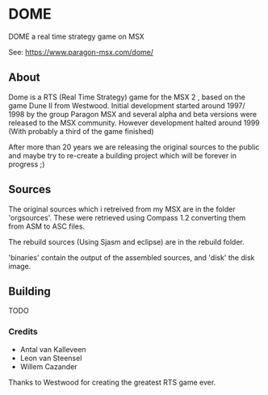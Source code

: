 # DOME
DOME a real time strategy game on MSX 

See: https://www.paragon-msx.com/dome/

## About ##

Dome is a RTS (Real Time Strategy) game for the MSX 2 , based on the game Dune II from Westwood.
Initial development started around 1997/ 1998 by the group Paragon MSX and several alpha and beta versions were released to the MSX community. However development halted around 1999 (With probably a third of the game finished)

After more than 20 years we are releasing the original sources to the public and maybe try to re-create a building project which will be forever in progress ;)

## Sources ##

The original sources which i retreived from my MSX are in the folder 'orgsources'. These were retrieved using Compass 1.2 converting them from ASM to ASC files.

The rebuild sources (Using Sjasm and eclipse) are in the rebuild folder.

'binaries' contain the output of the assembled sources, and 'disk' the disk image.

## Building ##

TODO


### Credits ###

 - Antal van Kalleveen
 - Leon van Steensel
 - Willem Cazander

Thanks to Westwood for creating the greatest RTS game ever. 

